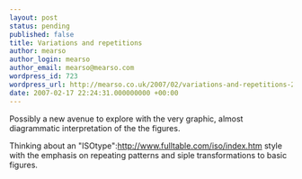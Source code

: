 ```yaml
---
layout: post
status: pending
published: false
title: Variations and repetitions
author: mearso
author_login: mearso
author_email: mearso@mearso.com
wordpress_id: 723
wordpress_url: http://mearso.co.uk/2007/02/variations-and-repetitions-2/
date: 2007-02-17 22:24:31.000000000 +00:00
---
```

Possibly a new avenue to explore with the very graphic, almost diagrammatic interpretation of the the figures.

Thinking about an "ISOtype":http://www.fulltable.com/iso/index.htm style with the emphasis on repeating patterns and siple transformations to basic figures.
